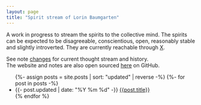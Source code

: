 ```yaml
---
layout: page
title: "Spirit stream of Lorin Baumgarten"
---
```


<section> <!-- introduction -->
  <p>
    A work in progress to stream the spirits to the collective mind.
    The spirits can be expected to be disagreeable, conscientious, open, reasonably stable and slightly introverted.
    They are currently reachable through <a href="https://twitter.com/lorinbaumgarten">X</a>.
  </p>
  <p>
	  See note <a href="changes.html">changes</a> for current thought stream and history.<br>
	  The website and notes are also open sourced <a href="https://github.com/lorinbaum/lorinbaum.github.io">here</a> on GitHub.
  </p>
</section>

<section>
  <ul class="posts">
    {%- assign posts = site.posts | sort: "updated" | reverse -%}
    {%- for post in posts -%}
      <li>
        <span class="date">{{- post.updated | date: "%Y %m %d" -}}</span>
        <a href="{{post.url}}">{{post.title}}</a>
      </li>
    {% endfor %}
  </ul>
</section>